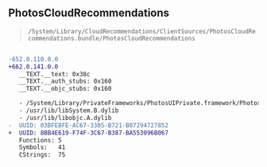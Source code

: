 ## PhotosCloudRecommendations

> `/System/Library/CloudRecommendations/ClientSources/PhotosCloudRecommendations.bundle/PhotosCloudRecommendations`

```diff

-652.0.110.0.0
+662.0.141.0.0
   __TEXT.__text: 0x38c
   __TEXT.__auth_stubs: 0x160
   __TEXT.__objc_stubs: 0x160

   - /System/Library/PrivateFrameworks/PhotosUIPrivate.framework/PhotosUIPrivate
   - /usr/lib/libSystem.B.dylib
   - /usr/lib/libobjc.A.dylib
-  UUID: 03BFEBFE-AC67-3305-B721-B07294727852
+  UUID: 8BB4E619-F74F-3C67-B387-BA553096B067
   Functions: 5
   Symbols:   41
   CStrings:  75

```
